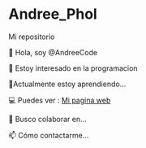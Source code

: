 # Andree_Phol
Mi repositorio 


👋 Hola, soy @AndreeCode

👀 Estoy interesado en la programacion

🌱Actualmente estoy aprendiendo...

💻 Puedes ver : [Mi pagina web](https://andreecode.rf.gd)


💞️ Busco colaborar en...

📫 Cómo contactarme...
